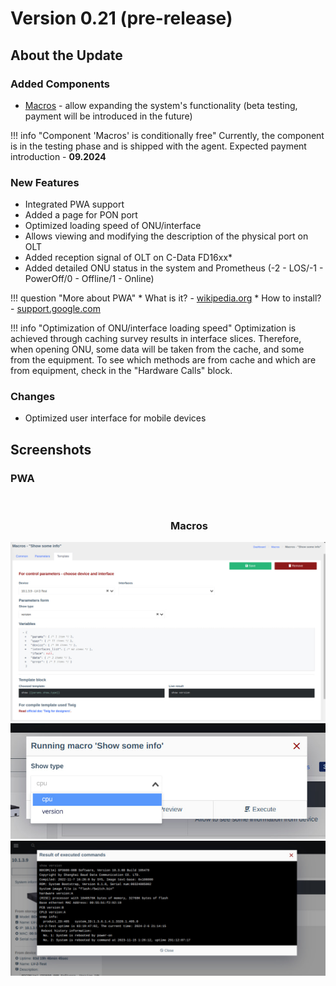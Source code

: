 # Version 0.21 (pre-release)

## About the Update

### Added Components

- [Macros](./components/macros/getting-started.md) - allow expanding the system's functionality (beta testing, payment will be introduced in the future)

!!! info "Component 'Macros' is conditionally free"
    Currently, the component is in the testing phase and is shipped with the agent.
    Expected payment introduction - **09.2024**

### New Features

- Integrated PWA support
- Added a page for PON port
- Optimized loading speed of ONU/interface
- Allows viewing and modifying the description of the physical port on OLT
- Added reception signal of OLT on C-Data FD16xx*
- Added detailed ONU status in the system and Prometheus (-2 - LOS/-1 - PowerOff/0 - Offline/1 - Online)

!!! question "More about PWA"
    * What is it? - [wikipedia.org](https://en.wikipedia.org/wiki/Progressive_web_application)
    * How to install? - [support.google.com](https://support.google.com/chrome/answer/9658361?hl=en&co=GENIE.Platform%3DDesktop)

!!! info "Optimization of ONU/interface loading speed"
    Optimization is achieved through caching survey results in interface slices.
    Therefore, when opening ONU, some data will be taken from the cache, and some from the equipment.
    To see which methods are from cache and which are from equipment, check in the "Hardware Calls" block.

### Changes

- Optimized user interface for mobile devices

## Screenshots
### PWA
<div>
<div style="width: 50%; float: left; padding: 2px"><img src="../../assets/0_21/photo_5_2024-02-08_12-12-04.jpg" alt=""></div>
<div style="width: 50%; float: left; padding: 2px"><img src="../../assets/0_21/photo_6_2024-02-08_12-12-04.jpg" alt=""></div>
<div><img src="../../assets/0_21/photo_4_2024-02-08_12-12-04.jpg" alt=""></div>
</div>


### Macros
![](../assets/0_21/photo_1_2024-02-08_12-12-04.jpg)
![](../assets/0_21/photo_3_2024-02-08_12-12-04.jpg)
![](../assets/0_21/photo_2_2024-02-08_12-12-04.jpg)
